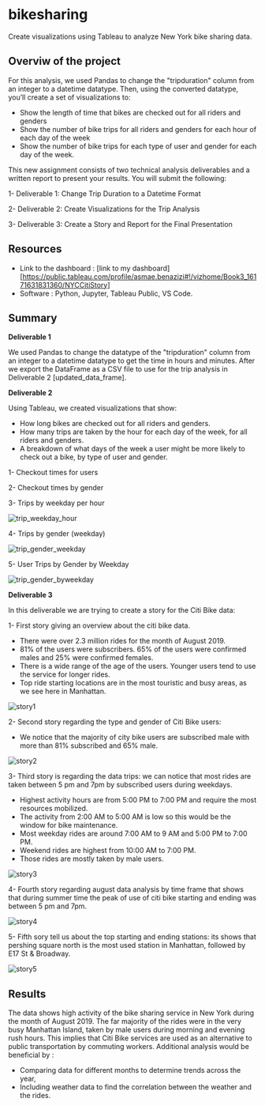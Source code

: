 # bikesharing
Create visualizations using Tableau to analyze New York bike sharing data.


## Overviw of the project 

For this analysis, we used Pandas to change the "tripduration" column from an integer to a datetime datatype. Then, using the converted datatype, you’ll create a set of visualizations to:

- Show the length of time that bikes are checked out for all riders and genders
- Show the number of bike trips for all riders and genders for each hour of each day of the week
- Show the number of bike trips for each type of user and gender for each day of the week.



This new assignment consists of two technical analysis deliverables and a written report to present your results. You will submit the following:

1- Deliverable 1: Change Trip Duration to a Datetime Format

2- Deliverable 2: Create Visualizations for the Trip Analysis

3- Deliverable 3: Create a Story and Report for the Final Presentation


## Resources
- Link to the dashboard : [link to my dashboard] [https://public.tableau.com/profile/asmae.benazizi#!/vizhome/Book3_16171631831360/NYCCitiStory]
- Software : Python, Jupyter, Tableau Public, VS Code.

## Summary

**Deliverable 1**

We used Pandas to change the datatype of the "tripduration" column from an integer to a datetime datatype to get the time in hours and minutes. After we export the DataFrame as a CSV file to use for the trip analysis in Deliverable 2 [updated_data_frame].

**Deliverable 2**

Using Tableau, we created visualizations that show:

- How long bikes are checked out for all riders and genders.
- How many trips are taken by the hour for each day of the week, for all riders and genders.
- A breakdown of what days of the week a user might be more likely to check out a bike, by type of user and gender.

1- Checkout times for users

2- Checkout times by gender

3- Trips by weekday per hour

![trip_weekday_hour](/Resources/trip_weekday_hour.PNG)

4- Trips by gender (weekday)

![trip_gender_weekday](/Resources/trip_gender_weekday.PNG)


5- User Trips by Gender by Weekday

![trip_gender_byweekday](/Resources/trip_gender_byweekday.PNG)

**Deliverable 3**

In this deliverable we are trying to create a story for the Citi Bike data:

1- First story giving an overview about the citi bike data.

  - There were over 2.3 million rides for the month of August 2019.
  - 81% of the users were subscribers. 65% of the users were confirmed males and 25% were confirmed females.
  - There is a wide range of the age of the users. Younger users tend to use the service for longer rides.
  - Top ride starting locations are in the most touristic and busy areas, as we see here in Manhattan.

![story1](/Resources/story1.PNG)

2- Second story regarding the type and gender of Citi Bike users: 

  - We notice that the majority of city bike users are subscribed male with more than 81% subscribed and 65% male.

![story2](/Resources/story2.PNG)

3- Third story is regarding the data trips: we can notice that most rides are taken between 5 pm and 7pm by subscribed users during weekdays.

  - Highest activity hours are from 5:00 PM to 7:00 PM and require the most resources mobilized.
  - The activity from 2:00 AM to 5:00 AM is low so this would be the window for bike maintenance.
  - Most weekday rides are around 7:00 AM to 9 AM and 5:00 PM to 7:00 PM.
  - Weekend rides are highest from 10:00 AM to 7:00 PM.
  - Those rides are mostly taken by male users.


![story3](/Resources/story3.PNG)

4- Fourth story regarding august data analysis by time frame that shows that during summer time the peak of use of citi bike starting and ending was between 5 pm and 7pm.


![story4](/Resources/story4.PNG)

5- Fifth sory tell us about the top starting and ending stations: its shows that pershing square north is the most used station in Manhattan, followed by E17 St & Broadway.

![story5](/Resources/story5.PNG)

## Results

The data shows high activity of the bike sharing service in New York during the month of August 2019.
The far majority of the rides were in the very busy Manhattan Island, taken by male users during morning and evening rush hours. This implies that Citi Bike services are used as an alternative to public transportation by commuting workers.
Additional analysis would be beneficial by :

- Comparing data for different months to determine trends across the year,
- Including weather data to find the correlation between the weather and the rides.
